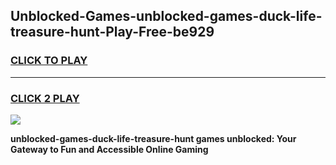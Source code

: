 
## Unblocked-Games-unblocked-games-duck-life-treasure-hunt-Play-Free-be929
<h3>
<a href="https://premium76.site?title=unblocked-games-duck-life-treasure-hunt&ref=17A">CLICK TO PLAY</a></h3>
<hr>

<h3>
<a href="https://premium76.site?title=unblocked-games-duck-life-treasure-hunt&ref=17A">CLICK 2 PLAY</a>
  
</h3>

<a href="https://premium76.site?title=unblocked-games-duck-life-treasure-hunt&ref=17A"><img src="https://clearcache.store/games.png"></a>


**unblocked-games-duck-life-treasure-hunt games unblocked: Your Gateway to Fun and Accessible Online Gaming**
